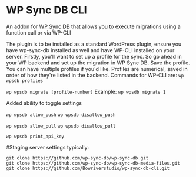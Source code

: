 # WP Sync DB CLI

An addon for [WP Sync DB](https://github.com/slang800/wp-sync-db) that allows you to execute migrations using a function call or via WP-CLI

The plugin is to be installed as a standard WordPress plugin, ensure you have wp-sync-db installed as well and have WP-CLI installed on your server.
Firstly, you'll want to set up a profile for the sync. So go ahead in your WP backend and set up the migration in WP Sync DB. Save the profile. You can have multiple profiles if you'd like.
Profiles are numerical, saved in order of how they're listed in the backend.
Commands for WP-CLI are:
`wp wpsdb profiles`

`wp wpsdb migrate [profile-number]`
Example:
`wp wpsdb migrate 1`

Added ability to toggle settings

`wp wpsdb allow_push`
`wp wpsdb disallow_push`

`wp wpsdb allow_pull`
`wp wpsdb disallow_pull`

`wp wpsdb print_api_key`

#Staging server settings typically:

```
git clone https://github.com/wp-sync-db/wp-sync-db.git
git clone https://github.com/wp-sync-db/wp-sync-db-media-files.git
git clone https://github.com/Bowriverstudio/wp-sync-db-cli.git


```
